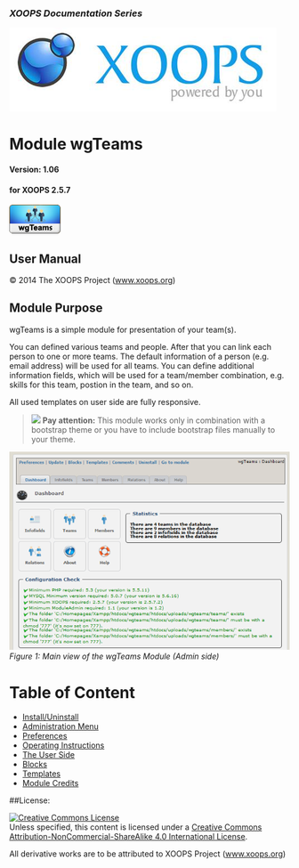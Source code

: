 ### _XOOPS Documentation Series_
![logoXoops.jpg](assets/logoXoops.jpg)

# Module wgTeams
#### Version: 1.06
#### for XOOPS 2.5.7

![logoModule.png](assets/logoModule.png)
            
## User Manual

© 2014 The XOOPS Project (www.xoops.org)    

## Module Purpose 

wgTeams is a simple module for presentation of your team(s).

You can defined various teams and people. After that you can link each person to one or more teams.
The default information of a person (e.g. email address) will be used for all teams.
You can define additional information fields, which will be used for a team/member combination, e.g. skills for this team, postion in the team, and so on.

All used templates on user side are fully responsive.
>![](../assets/info/important.png) **Pay attention:** This module works only in combination with a bootstrap theme or you have to include bootstrap files manually to your theme.

![0dashboard.png](assets/0dashboard.png)
*Figure 1: Main view of the wgTeams Module (Admin side)*

# Table of Content

* [Install/Uninstall](book/1install.md)
* [Administration Menu](book/2administration.md)
* [Preferences](book/3preferences.md)
* [Operating Instructions](book/4operations.md)
* [The User Side](book/5userside.md)
* [Blocks](book/6blocks.md)
* [Templates](book/7templates.md)
* [Module Credits](book/9credits.md)

##License:

<a rel="license" href="http://creativecommons.org/licenses/by-nc-sa/4.0/"><img alt="Creative Commons License" style="border-width:0" src="https://i.creativecommons.org/l/by-nc-sa/4.0/88x31.png" /></a><br />Unless specified, this content is licensed under a <a rel="license" href="http://creativecommons.org/licenses/by-nc-sa/4.0/">Creative Commons Attribution-NonCommercial-ShareAlike 4.0 International License</a>.

All derivative works are to be attributed to XOOPS Project (www.xoops.org)
